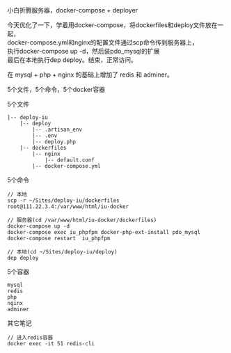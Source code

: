 小白折腾服务器，docker-compose + deployer   

今天优化了一下，学着用docker-compose，将dockerfiles和deploy文件放在一起，  
docker-compose.yml和nginx的配置文件通过scp命令传到服务器上，  
执行docker-compose up -d，然后装pdo_mysql的扩展  
最后在本地执行dep deploy。结束，正常访问。

在 mysql + php + nginx 的基础上增加了 redis 和 adminer。

5个文件，5个命令，5个docker容器  

5个文件  
```
|-- deploy-iu   
    |-- deploy    
        |-- .artisan_env
        |-- .env
        |-- deploy.php
    |-- dockerfiles  
        |-- nginx
            |-- default.conf
        |-- docker-compose.yml
```
5个命令

```
// 本地
scp -r ~/Sites/deploy-iu/dockerfiles  root@111.22.3.4:/var/www/html/iu-docker

// 服务器(cd /var/www/html/iu-docker/dockerfiles)  
docker-compose up -d
docker-compose exec iu_phpfpm docker-php-ext-install pdo_mysql
docker-compose restart  iu_phpfpm

// 本地(cd ~/Sites/deploy-iu/deploy)    
dep deploy
```

5个容器
```
mysql
redis
php
nginx
adminer
```

其它笔记
```
// 进入redis容器
docker exec -it 51 redis-cli
```





